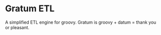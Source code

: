 # Gratum ETL
A simplified ETL engine for groovy.  Gratum is groovy + datum = thank you or pleasant.

